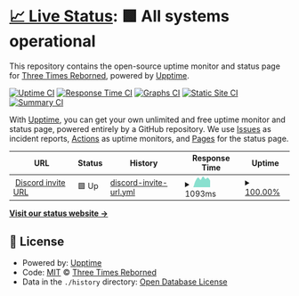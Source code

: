 # [📈 Live Status](https://uptime.ttr3.eu): <!--live status--> **🟩 All systems operational**

This repository contains the open-source uptime monitor and status page for [Three Times Reborned](https://ttr3.eu), powered by [Upptime](https://github.com/upptime/upptime).

[![Uptime CI](https://github.com/Three-Times-Reborned/Discord-URL-status/workflows/Uptime%20CI/badge.svg)](https://github.com/Three-Times-Reborned/Discord-URL-status/actions?query=workflow%3A%22Uptime+CI%22)
[![Response Time CI](https://github.com/Three-Times-Reborned/Discord-URL-status/workflows/Response%20Time%20CI/badge.svg)](https://github.com/Three-Times-Reborned/Discord-URL-status/actions?query=workflow%3A%22Response+Time+CI%22)
[![Graphs CI](https://github.com/Three-Times-Reborned/Discord-URL-status/workflows/Graphs%20CI/badge.svg)](https://github.com/Three-Times-Reborned/Discord-URL-status/actions?query=workflow%3A%22Graphs+CI%22)
[![Static Site CI](https://github.com/Three-Times-Reborned/Discord-URL-status/workflows/Static%20Site%20CI/badge.svg)](https://github.com/Three-Times-Reborned/Discord-URL-status/actions?query=workflow%3A%22Static+Site+CI%22)
[![Summary CI](https://github.com/Three-Times-Reborned/Discord-URL-status/workflows/Summary%20CI/badge.svg)](https://github.com/Three-Times-Reborned/Discord-URL-status/actions?query=workflow%3A%22Summary+CI%22)

With [Upptime](https://upptime.js.org), you can get your own unlimited and free uptime monitor and status page, powered entirely by a GitHub repository. We use [Issues](https://github.com/Three-Times-Reborned/Discord-URL-status/issues) as incident reports, [Actions](https://github.com/Three-Times-Reborned/Discord-URL-status/actions) as uptime monitors, and [Pages](https://uptime.ttr3.eu) for the status page.

<!--start: status pages-->
<!-- This summary is generated by Upptime (https://github.com/upptime/upptime) -->
<!-- Do not edit this manually, your changes will be overwritten -->
<!-- prettier-ignore -->
| URL | Status | History | Response Time | Uptime |
| --- | ------ | ------- | ------------- | ------ |
| <img alt="" src="https://icons.duckduckgo.com/ip3/dc.ttr3.eu.ico" height="13"> [Discord invite URL](https://dc.ttr3.eu) | 🟩 Up | [discord-invite-url.yml](https://github.com/Three-Times-Reborned/Discord-Invite-URL-status/commits/HEAD/history/discord-invite-url.yml) | <details><summary><img alt="Response time graph" src="./graphs/discord-invite-url/response-time-week.png" height="20"> 1093ms</summary><br><a href="https://uptime.ttr3.eu/history/discord-invite-url"><img alt="Response time 990" src="https://img.shields.io/endpoint?url=https%3A%2F%2Fraw.githubusercontent.com%2FThree-Times-Reborned%2FDiscord-Invite-URL-status%2FHEAD%2Fapi%2Fdiscord-invite-url%2Fresponse-time.json"></a><br><a href="https://uptime.ttr3.eu/history/discord-invite-url"><img alt="24-hour response time 1221" src="https://img.shields.io/endpoint?url=https%3A%2F%2Fraw.githubusercontent.com%2FThree-Times-Reborned%2FDiscord-Invite-URL-status%2FHEAD%2Fapi%2Fdiscord-invite-url%2Fresponse-time-day.json"></a><br><a href="https://uptime.ttr3.eu/history/discord-invite-url"><img alt="7-day response time 1093" src="https://img.shields.io/endpoint?url=https%3A%2F%2Fraw.githubusercontent.com%2FThree-Times-Reborned%2FDiscord-Invite-URL-status%2FHEAD%2Fapi%2Fdiscord-invite-url%2Fresponse-time-week.json"></a><br><a href="https://uptime.ttr3.eu/history/discord-invite-url"><img alt="30-day response time 990" src="https://img.shields.io/endpoint?url=https%3A%2F%2Fraw.githubusercontent.com%2FThree-Times-Reborned%2FDiscord-Invite-URL-status%2FHEAD%2Fapi%2Fdiscord-invite-url%2Fresponse-time-month.json"></a><br><a href="https://uptime.ttr3.eu/history/discord-invite-url"><img alt="1-year response time 990" src="https://img.shields.io/endpoint?url=https%3A%2F%2Fraw.githubusercontent.com%2FThree-Times-Reborned%2FDiscord-Invite-URL-status%2FHEAD%2Fapi%2Fdiscord-invite-url%2Fresponse-time-year.json"></a></details> | <details><summary><a href="https://uptime.ttr3.eu/history/discord-invite-url">100.00%</a></summary><a href="https://uptime.ttr3.eu/history/discord-invite-url"><img alt="All-time uptime 100.00%" src="https://img.shields.io/endpoint?url=https%3A%2F%2Fraw.githubusercontent.com%2FThree-Times-Reborned%2FDiscord-Invite-URL-status%2FHEAD%2Fapi%2Fdiscord-invite-url%2Fuptime.json"></a><br><a href="https://uptime.ttr3.eu/history/discord-invite-url"><img alt="24-hour uptime 100.00%" src="https://img.shields.io/endpoint?url=https%3A%2F%2Fraw.githubusercontent.com%2FThree-Times-Reborned%2FDiscord-Invite-URL-status%2FHEAD%2Fapi%2Fdiscord-invite-url%2Fuptime-day.json"></a><br><a href="https://uptime.ttr3.eu/history/discord-invite-url"><img alt="7-day uptime 100.00%" src="https://img.shields.io/endpoint?url=https%3A%2F%2Fraw.githubusercontent.com%2FThree-Times-Reborned%2FDiscord-Invite-URL-status%2FHEAD%2Fapi%2Fdiscord-invite-url%2Fuptime-week.json"></a><br><a href="https://uptime.ttr3.eu/history/discord-invite-url"><img alt="30-day uptime 100.00%" src="https://img.shields.io/endpoint?url=https%3A%2F%2Fraw.githubusercontent.com%2FThree-Times-Reborned%2FDiscord-Invite-URL-status%2FHEAD%2Fapi%2Fdiscord-invite-url%2Fuptime-month.json"></a><br><a href="https://uptime.ttr3.eu/history/discord-invite-url"><img alt="1-year uptime 100.00%" src="https://img.shields.io/endpoint?url=https%3A%2F%2Fraw.githubusercontent.com%2FThree-Times-Reborned%2FDiscord-Invite-URL-status%2FHEAD%2Fapi%2Fdiscord-invite-url%2Fuptime-year.json"></a></details>

<!--end: status pages-->

[**Visit our status website →**](https://uptime.ttr3.eu)

## 📄 License

- Powered by: [Upptime](https://github.com/upptime/upptime)
- Code: [MIT](./LICENSE) © [Three Times Reborned](https://ttr3.eu)
- Data in the `./history` directory: [Open Database License](https://opendatacommons.org/licenses/odbl/1-0/)

